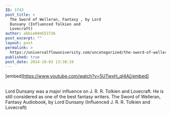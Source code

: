 ```yaml
---
ID: 1743
post_title: >
  The Sword of Welleran, Fantasy , by Lord
  Dunsany (Influenced Tolkien and
  Lovecraft)
author: abbie04m553726
post_excerpt: ""
layout: post
permalink: >
  https://universalflowuniversity.com/uncategorized/the-sword-of-welleran-fantasy-by-lord-dunsany-influenced-tolkien-and-lovecraft/
published: true
post_date: 2014-10-03 13:38:19
---
```

[embed]https://www.youtube.com/watch?v=5UTwxH_ql4A[/embed]</br></br>
<p>Lord Dunsany was a major influence on J. R. R. Tolkien and Lovecraft.
He is still considered as one of the best fantasy writers.
The Sword of Welleran, Fantasy Audiobook, by Lord Dunsany (Influenced J. R. R. Tolkien and Lovecraft)</p>